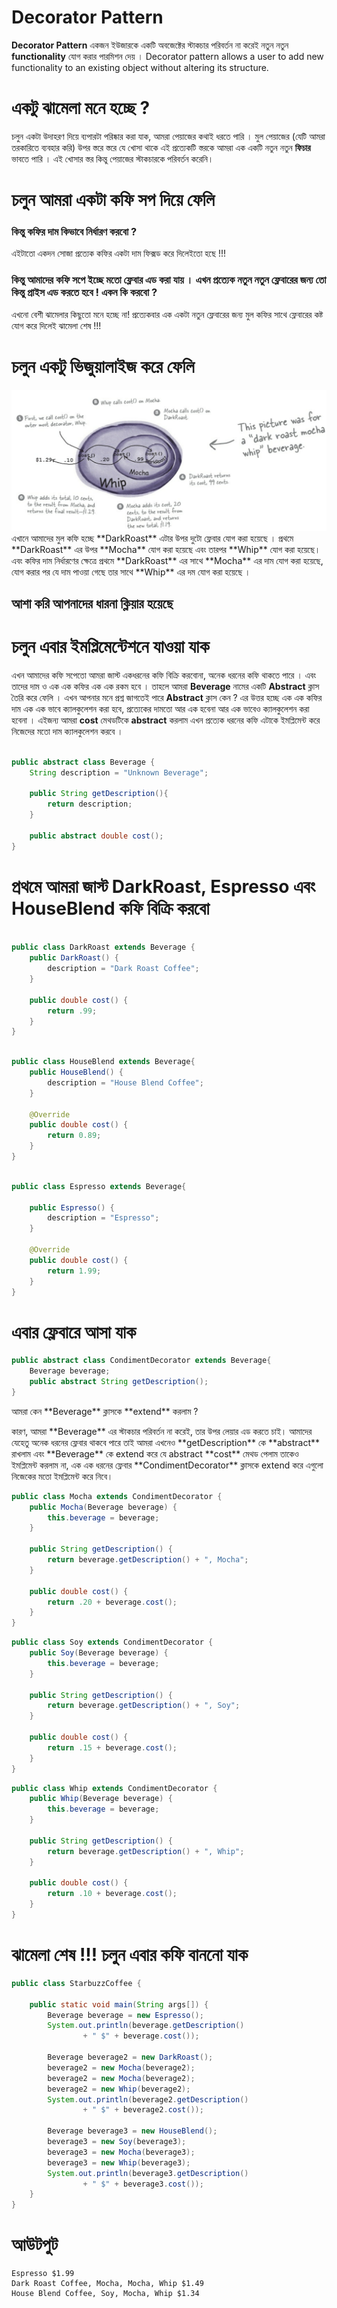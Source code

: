 # Decorator Pattern

**Decorator Pattern** একজন ইউজারকে একটি অবজেক্টের স্টাকচার পরিবর্তন না করেই নতুন নতুন **functionality** যোগ করার পারমিশন দেয় ।
Decorator pattern allows a user to add new functionality to an existing object without altering its structure.

# একটু ঝামেলা মনে হচ্ছে ?

চলুন একটা উদাহরণ দিয়ে ব্যপারটা পরিষ্কার করা যাক, আমরা পেয়াজের কথাই ধরতে পারি । মুল পেয়াজের (যেটি আমরা তরকারিতে ব্যবহার করি) উপর স্তরে স্তরে যে খোসা থাকে এই প্রত্যেকটি স্তরকে
আমরা এক একটি নতুন নতুন **ফিচার** ভাবতে পারি । এই খোসার স্তর কিন্তু পেয়াজের স্টাকচারকে পরিবর্তন করেনি।

# চলুন আমরা একটা কফি সপ দিয়ে ফেলি

<h3> কিন্তু কফির দাম কিভাবে নির্ধারণ করবো ?</h3>
এইটাতো একদন সোজা প্রত্যেক কফির একটা দাম ফিক্সড করে দিলেইতো হছে !!! 
<h3> কিন্তু আমাদের কফি সপে ইচ্ছে মতো ফ্লেবার এড করা যায় । এখন প্রত্যেক নতুন নতুন ফ্লেবারের জন্য তো কিন্তু প্রাইস এড করতে হবে  ! একন কি করবো ?</h3>

এখনো বেশী ঝামেলার কিছুতো মনে হচ্ছে না! প্রত্যেকবার এক একটা নতুন ফ্লেবারের জন্য মুল কফির সাথে ফ্লেবারের কষ্ট যোগ করে দিলেই ঝামেলা শেষ !!!

# চলুন একটু ভিজুয়ালাইজ করে ফেলি

<img src="./decorator.png">
এখানে আমাদের মুল কফি হচ্ছে **DarkRoast** এটার উপর দুটো ফ্লেবার যোগ করা হয়েছে । প্রথমে **DarkRoast** এর উপর **Mocha** যোগ করা হয়েছে এবং তারপর **Whip** যোগ করা হয়েছে। এবং কফির দাম নির্ধারণের ক্ষেত্রে প্রথমে **DarkRoast** এর সাথে **Mocha** এর দাম যোগ করা হয়েছে, যোগ করার পর যে দাম পাওয়া গেছে তার সাথে **Whip** এর দম যোগ করা হয়েছে ।

<h2> আশা করি আপনাদের ধারনা ক্লিয়ার হয়েছে </h2>

# চলুন এবার ইমপ্লিমেন্টেশনে যাওয়া যাক

এখন আমাদের কফি সপেতো আমরা জাস্ট একধরনের কফি বিক্রি করবোনা, অনেক ধরনের কফি থাকতে পারে । এবং তাদের দাম ও এক এক কফির এক এক রকম হবে । তাহলে আমরা **Beverage** নামের একটি **Abstract** ক্লাস তৈরি করে ফেলি । এখন আপনার মনে প্রশ্ন জাগতেই পারে **Abstract** ক্লাস কেন ? এর উত্তর হচ্ছে এক এক কফির দাম এক এক ভাবে ক্যালকুলেশন করা হবে, প্রত্যেকের দামতো আর এক হবেনা আর এক ভাবেও ক্যালকুলেশন করা হবেনা । এইজন্য আমরা **cost** মেথডটিকে **abstract** করলাম এখন প্রত্যেক ধরনের কফি এটাকে ইমপ্লিমেন্ট করে নিজেদের মতো দাম ক্যালকুলেশন করবে ।

```java

public abstract class Beverage {
    String description = "Unknown Beverage";

    public String getDescription(){
        return description;
    }

    public abstract double cost();
}

```

# প্রথমে আমরা জাস্ট **DarkRoast**, **Espresso** এবং **HouseBlend** কফি বিক্রি করবো

```java

public class DarkRoast extends Beverage {
    public DarkRoast() {
        description = "Dark Roast Coffee";
    }

    public double cost() {
        return .99;
    }
}

```

```java

public class HouseBlend extends Beverage{
    public HouseBlend() {
        description = "House Blend Coffee";
    }

    @Override
    public double cost() {
        return 0.89;
    }
}

```

```java

public class Espresso extends Beverage{

    public Espresso() {
        description = "Espresso";
    }

    @Override
    public double cost() {
        return 1.99;
    }
}

```

# এবার ফ্লেবারে আসা যাক

```java
public abstract class CondimentDecorator extends Beverage{
    Beverage beverage;
    public abstract String getDescription();
}
```

<p>আমরা কেন **Beverage** ক্লাসকে **extend** করলাম ?</p>
কারণ, আমরা **Beverage** এর স্টাকচার পরিবর্তন না করেই, তার উপর লেয়ার এড করতে চাই। আমাদের যেহেতু অনেক ধরনের ফ্লেবার থাকবে পারে তাই আমরা এখনেও **getDescription** কে **abstract** রাখলাম এবং **Beverage** কে extend করে যে abstract **cost** মেথড পেলাম তাকেও ইমপ্লিমেন্ট করলাম না, এক এক ধরনের ফ্লেবার **CondimentDecorator** ক্লাসকে extend করে এগুলো নিজেকের মতো ইমপ্লিমেন্ট করে নিবে।

```java
public class Mocha extends CondimentDecorator {
    public Mocha(Beverage beverage) {
        this.beverage = beverage;
    }

    public String getDescription() {
        return beverage.getDescription() + ", Mocha";
    }

    public double cost() {
        return .20 + beverage.cost();
    }
}
```

```java
public class Soy extends CondimentDecorator {
	public Soy(Beverage beverage) {
		this.beverage = beverage;
	}

	public String getDescription() {
		return beverage.getDescription() + ", Soy";
	}

	public double cost() {
		return .15 + beverage.cost();
	}
}
```

```java
public class Whip extends CondimentDecorator {
	public Whip(Beverage beverage) {
		this.beverage = beverage;
	}

	public String getDescription() {
		return beverage.getDescription() + ", Whip";
	}

	public double cost() {
		return .10 + beverage.cost();
	}
}
```

# ঝামেলা শেষ !!! চলুন এবার কফি বাননো যাক

```java
public class StarbuzzCoffee {

    public static void main(String args[]) {
        Beverage beverage = new Espresso();
        System.out.println(beverage.getDescription()
                + " $" + beverage.cost());

        Beverage beverage2 = new DarkRoast();
        beverage2 = new Mocha(beverage2);
        beverage2 = new Mocha(beverage2);
        beverage2 = new Whip(beverage2);
        System.out.println(beverage2.getDescription()
                + " $" + beverage2.cost());

        Beverage beverage3 = new HouseBlend();
        beverage3 = new Soy(beverage3);
        beverage3 = new Mocha(beverage3);
        beverage3 = new Whip(beverage3);
        System.out.println(beverage3.getDescription()
                + " $" + beverage3.cost());
    }
}
```

# আউটপুট

```
Espresso $1.99
Dark Roast Coffee, Mocha, Mocha, Whip $1.49
House Blend Coffee, Soy, Mocha, Whip $1.34
```
